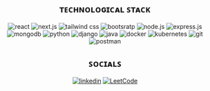<h2 align="center">ᴛᴇᴄʜɴᴏʟᴏɢɪᴄᴀʟ ꜱᴛᴀᴄᴋ</h2>
<p align="center">
  <img alt="react" src="https://img.shields.io/badge/React-20232A?style=for-the-badge&logo=react&logoColor=61DAFB" />
  <img alt="next.js" src="https://img.shields.io/badge/next%20js-000000?style=for-the-badge&logo=nextdotjs&logoColor=white" />
  <img alt="tailwind css" src="https://img.shields.io/badge/Tailwind_CSS-38B2AC?style=for-the-badge&logo=tailwind-css&logoColor=white" />
  <img alt="bootsratp" src="https://img.shields.io/badge/Bootstrap-563D7C?style=for-the-badge&logo=bootstrap&logoColor=white" />
  <img alt="node.js" src="https://img.shields.io/badge/Node%20js-339933?style=for-the-badge&logo=nodedotjs&logoColor=white" />
  <img alt="express.js" src="https://img.shields.io/badge/Express%20js-000000?style=for-the-badge&logo=express&logoColor=white" />
  <img alt="mongodb" src="https://img.shields.io/badge/MongoDB-4EA94B?style=for-the-badge&logo=mongodb&logoColor=white" />
  <img alt="python" src="https://img.shields.io/badge/Python-FFD43B?style=for-the-badge&logo=python&logoColor=blue" />
  <img alt="django" src="https://img.shields.io/badge/Django-092E20?style=for-the-badge&logo=django&logoColor=green" />
  <img alt="java" src="https://img.shields.io/badge/java-%23ED8B00.svg?style=for-the-badge&logo=openjdk&logoColor=white" />
  <img alt="docker" src="https://img.shields.io/badge/docker-%230db7ed.svg?style=for-the-badge&logo=docker&logoColor=white" />
  <img alt="kubernetes" src="https://img.shields.io/badge/kubernetes-%23326ce5.svg?style=for-the-badge&logo=kubernetes&logoColor=white" />
  <img alt="git" src="https://img.shields.io/badge/GIT-E44C30?style=for-the-badge&logo=git&logoColor=white" />
  <img alt="postman" src="https://img.shields.io/badge/Postman-FF6C37?style=for-the-badge&logo=Postman&logoColor=white" />
</p>

<h2 align="center">ꜱᴏᴄɪᴀʟꜱ</h2>
<p align="center"> 
  <a href="https://www.linkedin.com/in/reacharman/" target="_blank"><img alt="linkedin" src="https://img.shields.io/badge/linkedin-%230077B5.svg?style=for-the-badge&logo=linkedin&logoColor=white" /></a>
  <a href="https://leetcode.com/u/reacharman/" target="_blank"><img alt="LeetCode" src="https://img.shields.io/badge/LeetCode-000000?style=for-the-badge&logo=LeetCode&logoColor=#d16c06" /></a>
</p>
